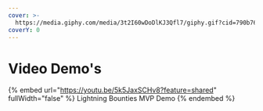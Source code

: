 ```yaml
---
cover: >-
  https://media.giphy.com/media/3t2I60wDoDlKJ3Qfl7/giphy.gif?cid=790b7611023prjhvx5xvyngr98y57hjbzei8uc2qflfmx59n&ep=v1_gifs_search&rid=giphy.gif&ct=g
coverY: 0
---
```


# Video Demo's



{% embed url="https://youtu.be/5k5JaxSCHv8?feature=shared" fullWidth="false" %}
Lightning Bounties MVP Demo&#x20;
{% endembed %}



<figure><img src="https://media.giphy.com/media/ELdhh2TAeFEam7FA1a/giphy.gif?cid=ecf05e47imi0adhclgpjxo5htcfx0jpje6nqt7ufatom3xfs&#x26;ep=v1_gifs_search&#x26;rid=giphy.gif&#x26;ct=g" alt=""><figcaption></figcaption></figure>

